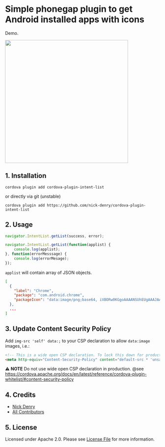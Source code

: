# Simple phonegap plugin to get Android installed apps with icons

Demo.

<img src="https://user-images.githubusercontent.com/1450983/55368734-1c9c2e00-54fc-11e9-9651-309c5a94399a.png" width="auto" height="400" />

## 1. Installation

    cordova plugin add cordova-plugin-intent-list

or directly via git (unstable)

    cordova plugin add https://github.com/nick-denry/cordova-plugin-intent-list

## 2. Usage

```js
navigator.IntentList.getList(success, error);
```

```js
navigator.IntentList.getList(function(applist) {
    console.log(applist);
}, function(errorMesssage) {
    console.log(errorMesage);
});
```

`applist` will contain array of JSON objects.

```json
[
  {
    "label": "Chrome",
    "package": "com.android.chrome",
    "packageIcon": "data:image/png;base64, iVBORw0KGgoAAAANSUhEUgAAAJAAAACQCAYAAADnRuK4AAAABHNCSVQICAgIfAhkiAAAIABJREF..."
  },
  ...
]

```

## 3. Update Content Security Policy

Add `img-src 'self' data:;` to your CSP declaration to allow `data:image` images, i.e.:
```html
<!-- This is a wide open CSP declaration. To lock this down for production, see below. -->
<meta http-equiv="Content-Security-Policy" content="default-src * 'unsafe-inline' gap:; style-src 'self' 'unsafe-inline'; img-src 'self' data:; media-src *" />
```
⚠️ __NOTE__ Do not use wide open CSP declaration in production. @see https://cordova.apache.org/docs/en/latest/reference/cordova-plugin-whitelist/#content-security-policy


## 4. Credits

- [Nick Denry](https://github.com/nick-denry)
- [All Contributors](../../contributors)


## 5. License

Licensed under Apache 2.0. Please see [License File](LICENSE) for more information.
